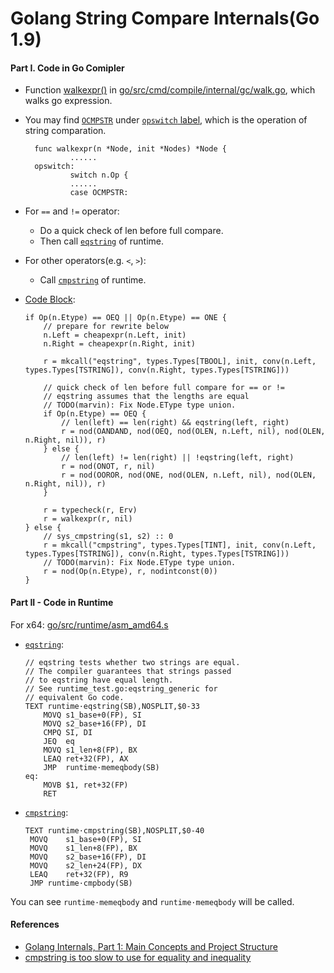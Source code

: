 # Golang String Compare Internals(Go 1.9)

#### Part I. Code in Go Comipler
* Function [walkexpr()](https://github.com/golang/go/blob/release-branch.go1.9/src/cmd/compile/internal/gc/walk.go#L459) in [go/src/cmd/compile/internal/gc/walk.go](https://github.com/golang/go/blob/release-branch.go1.9/src/cmd/compile/internal/gc/walk.go), which walks go expression.
* You may find [`OCMPSTR`](https://github.com/golang/go/blob/release-branch.go1.9/src/cmd/compile/internal/gc/walk.go#L1249) under [`opswitch` label](https://github.com/golang/go/blob/release-branch.go1.9/src/cmd/compile/internal/gc/walk.go#L503), which is the operation of string comparation.

        func walkexpr(n *Node, init *Nodes) *Node {
                ......
        opswitch:
                switch n.Op {
                ......
                case OCMPSTR:

* For `==` and `!=` operator:
  * Do a quick check of len before full compare.
  * Then call [`eqstring`](https://github.com/golang/go/blob/release-branch.go1.9/src/runtime/asm_amd64.s#L1351) of runtime. 
* For other operators(e.g. `<`, `>`):
  * Call [`cmpstring`](https://github.com/golang/go/blob/release-branch.go1.9/src/runtime/asm_amd64.s#L1484) of runtime.

* [Code Block](https://github.com/golang/go/blob/release-branch.go1.9/src/cmd/compile/internal/gc/walk.go#L1367):

   ```
   if Op(n.Etype) == OEQ || Op(n.Etype) == ONE {
       // prepare for rewrite below
	   n.Left = cheapexpr(n.Left, init)
	   n.Right = cheapexpr(n.Right, init)

	   r = mkcall("eqstring", types.Types[TBOOL], init, conv(n.Left, types.Types[TSTRING]), conv(n.Right, types.Types[TSTRING]))

	   // quick check of len before full compare for == or !=
	   // eqstring assumes that the lengths are equal
	   // TODO(marvin): Fix Node.EType type union.
	   if Op(n.Etype) == OEQ {
	       // len(left) == len(right) && eqstring(left, right)
		   r = nod(OANDAND, nod(OEQ, nod(OLEN, n.Left, nil), nod(OLEN, n.Right, nil)), r)
	   } else {
		   // len(left) != len(right) || !eqstring(left, right)
		   r = nod(ONOT, r, nil)
		   r = nod(OOROR, nod(ONE, nod(OLEN, n.Left, nil), nod(OLEN, n.Right, nil)), r)
	   }

	   r = typecheck(r, Erv)
	   r = walkexpr(r, nil)
   } else {
	   // sys_cmpstring(s1, s2) :: 0
	   r = mkcall("cmpstring", types.Types[TINT], init, conv(n.Left, types.Types[TSTRING]), conv(n.Right, types.Types[TSTRING]))
	   // TODO(marvin): Fix Node.EType type union.
	   r = nod(Op(n.Etype), r, nodintconst(0))
   }

   ```
   
#### Part II - Code in Runtime
For x64: [go/src/runtime/asm_amd64.s ](https://github.com/golang/go/blob/release-branch.go1.9/src/runtime/asm_amd64.s)

*  [`eqstring`](https://github.com/golang/go/blob/release-branch.go1.9/src/runtime/asm_amd64.s#L1351):

   ```
   // eqstring tests whether two strings are equal.
   // The compiler guarantees that strings passed
   // to eqstring have equal length.
   // See runtime_test.go:eqstring_generic for
   // equivalent Go code.
   TEXT runtime·eqstring(SB),NOSPLIT,$0-33
	   MOVQ	s1_base+0(FP), SI
	   MOVQ	s2_base+16(FP), DI
	   CMPQ	SI, DI
	   JEQ	eq
	   MOVQ	s1_len+8(FP), BX
	   LEAQ	ret+32(FP), AX
	   JMP	runtime·memeqbody(SB)
   eq:
	   MOVB	$1, ret+32(FP)
	   RET
   ```

* [`cmpstring`](https://github.com/golang/go/blob/release-branch.go1.9/src/runtime/asm_amd64.s#L1484): 
  
   ```
   TEXT runtime·cmpstring(SB),NOSPLIT,$0-40
	MOVQ	s1_base+0(FP), SI
	MOVQ	s1_len+8(FP), BX
	MOVQ	s2_base+16(FP), DI
	MOVQ	s2_len+24(FP), DX
	LEAQ	ret+32(FP), R9
	JMP	runtime·cmpbody(SB)
   ```

You can see `runtime·memeqbody` and `runtime·memeqbody` will be called.

#### References
* [Golang Internals, Part 1: Main Concepts and Project Structure](https://blog.altoros.com/golang-part-1-main-concepts-and-project-structure.html)
* [cmpstring is too slow to use for equality and inequality](https://github.com/golang/go/issues/1161)


